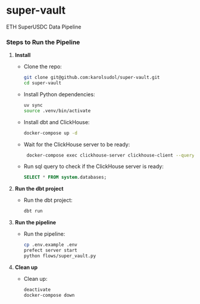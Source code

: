 # super-vault
ETH SuperUSDC Data Pipeline


### Steps to Run the Pipeline

1. **Install**
   - Clone the repo:
     ```bash
     git clone git@github.com:karolsudol/super-vault.git
     cd super-vault
     ```

   - Install Python dependencies:
     ```bash
     uv sync
     source .venv/bin/activate
     ```

   - Install dbt and ClickHouse:
     ```bash
     docker-compose up -d
     ```

   - Wait for the ClickHouse server to be ready:
     ```bash
      docker-compose exec clickhouse-server clickhouse-client --query "SELECT * FROM system.databases"
     ```

   - Run sql query to check if the ClickHouse server is ready:
     ```sql
     SELECT * FROM system.databases;
     ```

2. **Run the dbt project**
   - Run the dbt project:
     ```bash
     dbt run
     ```

3. **Run the pipeline**
   - Run the pipeline:
     ```bash
     cp .env.example .env
     prefect server start
     python flows/super_vault.py
     ```

4. **Clean up**
   - Clean up:
     ```bash
     deactivate
     docker-compose down
     ```
